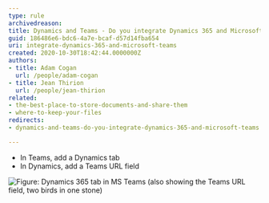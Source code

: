 ```yaml
---
type: rule
archivedreason: 
title: Dynamics and Teams - Do you integrate Dynamics 365 and Microsoft Teams?
guid: 186486e6-bdc6-4a7e-bcaf-d57d14fba654
uri: integrate-dynamics-365-and-microsoft-teams
created: 2020-10-30T18:42:44.0000000Z
authors:
- title: Adam Cogan
  url: /people/adam-cogan
- title: Jean Thirion
  url: /people/jean-thirion
related: 
- the-best-place-to-store-documents-and-share-them
- where-to-keep-your-files
redirects:
- dynamics-and-teams-do-you-integrate-dynamics-365-and-microsoft-teams

---
```


* In Teams, add a Dynamics tab
* In Dynamics, add a Teams URL field

<!--endintro-->

![Figure: Dynamics 365 tab in MS Teams (also showing the Teams URL field, two birds in one stone)](integration-teams-365.png)  
